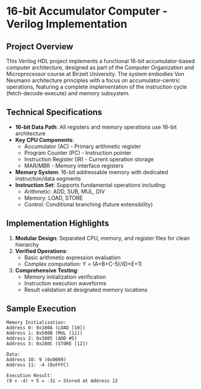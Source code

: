 # 16-bit Accumulator Computer - Verilog Implementation

## Project Overview
This Verilog HDL project implements a functional 16-bit accumulator-based computer architecture, designed as part of the Computer Organization and Microprocessor course at Birzeit University. The system embodies Von Neumann architecture principles with a focus on accumulator-centric operations, featuring a complete implementation of the instruction cycle (fetch-decode-execute) and memory subsystem.

## Technical Specifications
- **16-bit Data Path**: All registers and memory operations use 16-bit architecture
- **Key CPU Components**:
  - Accumulator (AC) - Primary arithmetic register
  - Program Counter (PC) - Instruction pointer
  - Instruction Register (IR) - Current operation storage
  - MAR/MBR - Memory interface registers
- **Memory System**: 16-bit addressable memory with dedicated instruction/data segments
- **Instruction Set**: Supports fundamental operations including:
  - Arithmetic: ADD, SUB, MUL, DIV
  - Memory: LOAD, STORE
  - Control: Conditional branching (future extensibility)

## Implementation Highlights
1. **Modular Design**: Separated CPU, memory, and register files for clean hierarchy
2. **Verified Operations**:
   - Basic arithmetic expression evaluation
   - Complex computation: Y = (A+B+C-5)/(D+E+1)
3. **Comprehensive Testing**:
   - Memory initialization verification
   - Instruction execution waveforms
   - Result validation at designated memory locations

## Sample Execution
```assembly
Memory Initialization:
Address 0: 0x180A (LOAD [10])
Address 1: 0x580B (MUL [11])
Address 2: 0x3005 (ADD #5)
Address 3: 0x280C (STORE [12])

Data:
Address 10: 9 (0x0009)
Address 11: -4 (0xFFFC)

Execution Result:
(9 × -4) + 5 = -31 → Stored at Address 12
